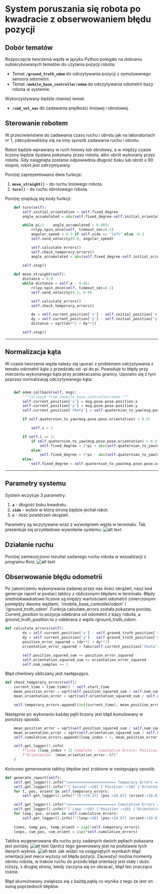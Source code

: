 # System poruszania się robota po kwadracie z obserwowaniem błędu pozycji

## Dobór tematów  

Rozpoczęcie tworzenia węzła w języku Python polegało na dobraniu subskrybowanych tematów do czytania pozycji robota:

- Temat **`/ground_truth_odom`** do odczytywania pozycji z symulowanego sensora odometrii.  
- Temat **`/mobile_base_controller/odom`** do odczytywania odometrii bazy robota w systemie.

Wykorzystywany będzie również temat:

- **`/cmd_vel_nav`** do zadawania prędkości liniowej i obrotowej.

## Sterowanie robotem

W przeciwieństwie do zadawania czasu ruchu i obrotu jak na laboratoriach nr 1, zdecydowaliśmy się na inny sposób zadawania ruchu i obrotu. 

Robot będzie wprawiany w ruch liniowy lub obrotowy, a w między czasie liczony będzie dystans pokonany przez robota, albo obrót wykonany przez robota. Gdy osięgnięta zostanie odpowiednia długość boku lub obrót o 90 stopnii, robot jest zatrzymywany.

Poniżej zaprezentowano dwie funkcje:  
1. **`move_straight()`** - do ruchu liniowego robota.  
2. **`turn()`** - do ruchu obrotowego robota.  

Poniżej znajdują się kody funkcji:

```python
    def turn(self):
        self.initial_orientation = self.fixed_degree
        angle_accumulated = abs(self.fixed_degree-self.initial_orientation)

        while pi/2 -  angle_accumulated > 0.005:
            rclpy.spin_once(self, timeout_sec=0.1)
            angular_speed = 0.3 if self.side == "left" else -0.3
            self.send_velocity(0.0, angular_speed)

            self.calculate_errors()
            self.check_temporary_errors()
            angle_accumulated = abs(self.fixed_degree-self.initial_orientation)
        
        self.stop()

    def move_straight(self):
        distance = 0.0
        while distance < self.a - 0.05:
            rclpy.spin_once(self, timeout_sec=0.1)
            self.send_velocity(0.2, 0.0)

            self.calculate_errors()
            self.check_temporary_errors()

            dx = self.current_position['x'] - self.initial_position['x']
            dy = self.current_position['y'] - self.initial_position['y']
            distance = sqrt(dx**2 + dy**2)

        self.stop()
```

---

## Normalizacja kąta

W czasie tworzenia węzła należy się uporać z problemem odczytywania z tematu odometrii kąta z przedziału od -pi do pi. Powoduje to błędy przy mierzeniu wykonanego kąta przy przekraczaniu granicy. Uporano się z tym poprzez normalizację odczytywanego kąta:

```python

    def odom_callback(self, msg):
        """Callback from /mobile_base_controller/odom."""
        self.current_position['x'] = msg.pose.pose.position.x
        self.current_position['y'] = msg.pose.pose.position.y
        self.current_position['theta'] = self.quaternion_to_yaw(msg.pose.pose.orientation)

        if self.quaternion_to_yaw(msg.pose.pose.orientation) < 0.0:

            self.i = 1

        if self.i == 1:
            if self.quaternion_to_yaw(msg.pose.pose.orientation) > 0.0:
                self.fixed_degree = 2*pi + abs(self.quaternion_to_yaw(msg.pose.pose.orientation))                            
            else:
                self.fixed_degree = 2*pi - abs(self.quaternion_to_yaw(msg.pose.pose.orientation))
        else:
            self.fixed_degree = self.quaternion_to_yaw(msg.pose.pose.orientation)

```

---

## Parametry systemu

System wczytuje 3 parametry:

1. **`a`** - długość boku kwadratu.  
2. **`side`** - wybór w którą stronę będzie jechał robot.
3. **`n`** - ilość powtórzeń okrążeń.

Parametry są wczytywane wraz z wywołąniem węzła w terminalu. Tak prezentuje się przykładowe wywołanie systemu:
![alt text](projekt1/foty/command_kwadrat.png)

## Działanie ruchu

Poniżej zamieszczono rezultat zadanego ruchu robota w wizualizacji z programu Rviz:
![alt text](projekt1/foty/kwadrat.png)

## Obserwowanie błędu odometrii
Po zakończeniu wykonywania zadanej przez nas ilości okrążeń, nasz kod generuje raport w postaci tablicy z obliczonymi błędami w terminalu. Błędy średniokwadratowe liczone są między wartościami odometrii zmierrzonymi pomiędzy dwoma węzłami, '/mobile_base_controller/odom' i '/ground_truth_odom'. Funkcja calculate_errors została pokazana poniżej. Current_position to pozycja odebrana od odometrii z bazy robota, a ground_truth_position to z odebrana z węzła /ground_truth_odom.
```python
def calculate_errors(self):
        dx = self.current_position['x'] - self.ground_truth_position['x']
        dy = self.current_position['y'] - self.ground_truth_position['y']
        position_error_squared = (dx**2 + dy**2)
        orientation_error_squared = fabs(self.current_position['theta'] - self.ground_truth_position['theta'])**2

        self.position_squared_sum += position_error_squared
        self.orientation_squared_sum += orientation_error_squared
        self.num_samples += 1
```
Błąd chwilowy obliczany jest następująco.
```python
def check_temporary_errors(self):
    current_time = time.time() - self.start_time
    mean_position_error = sqrt(self.position_squared_sum / self.num_samples)
    mean_orientation_error = sqrt(self.orientation_squared_sum / self.num_samples)

    self.temporary_errors.append((int(current_time), mean_position_error, mean_orientation_error))
```
Następnie po wykonaniu każdej pętli liczony jest błąd kumulowany w poniższy sposób.
```python
    mean_position_error = sqrt(self.position_squared_sum / self.num_samples)
    mean_orientation_error = sqrt(self.orientation_squared_sum / self.num_samples)
    self.cumulative_errors.append((loop_index + 1, mean_position_error, mean_orientation_error))

    self.get_logger().info(
        f"Loop {loop_index + 1} Complete - Cumulative Errors: Position: {mean_position_error:.6f}, "
        f"Orientation: {mean_orientation_error:.6f}"
    )
```
Końcowo generowanie tablicy błędów jest zrobione w następujący sposób.
```python
def generate_report(self):
    self.get_logger().info("\n===================== Temporary Errors =====================")
    self.get_logger().info(f"{'Second':<10} {'Position':<10} {'Orientation':<10}")
    for t, pos, orient in self.temporary_errors:
        self.get_logger().info(f"{t:<10.1f} {pos:<10.6f} {orient:<10.6f}")

    self.get_logger().info("\n===================== Cumulative Errors =====================")
    self.get_logger().info(f"{'Loop':<10} {'Position':<10} {'Orientation':<10}")
    for loop, pos, orient in self.cumulative_errors:
        self.get_logger().info(f"{loop:<10} {pos:<10.6f} {orient:<10.6f}")
    
    times, temp_pos, temp_orient = zip(*self.temporary_errors)
    loops, cum_pos, cum_orient = zip(*self.cumulative_errors)   
```

Tablica wygenerowana dla ruchu przy zadanych dwóch pętlach pokazana jest poniżej.
![alt text](image-1.png)
Oprócz tego generowany jest na podstawie tych danych wykres.
![alt text](image-4.png)
Jak widać na osiągniętych wynikach błąd orientacji jest nieco wyższy od błędu pozycji. Zauważyć można momenty obrotu robota, w trakcie ruchu do przodu błąd orientacji jest stały i dużo niższy, z drugiej strony, kiedy zaczyna się on obracać, błąd ten znacząco rośnie.

Błąd skumulowany zwiększa się z każdą pętlą co wynika z tego że jest on sumą poprzednich błędów.

